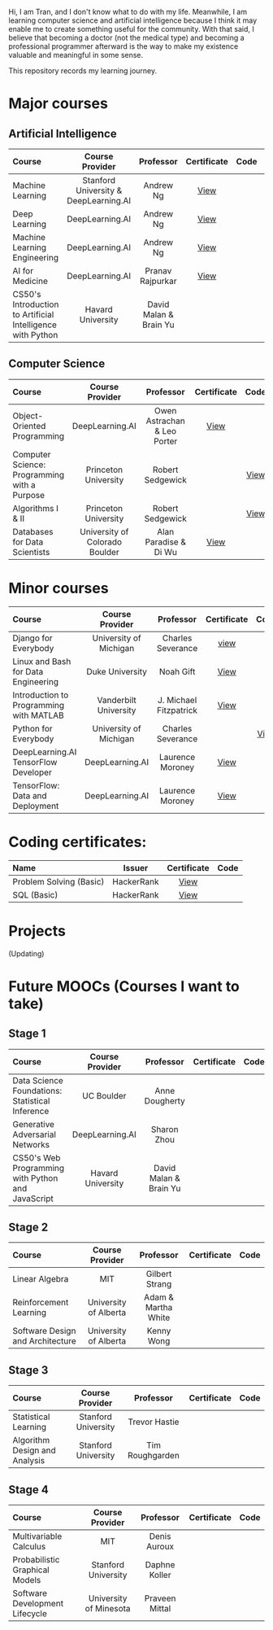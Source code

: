 Hi, I am Tran, and I don't know what to do with my life. Meanwhile, I am learning computer science and artificial intelligence because I think it may enable me to create something useful for the community. With that said, I believe that becoming a doctor (not the medical type) and becoming a professional programmer afterward is the way to make my existence valuable and meaningful in some sense.  

This repository records my learning journey. 

# Major courses
## Artificial Intelligence
| Course                                        | Course Provider                    | Professor                     |Certificate     | Code            | Grade |
| :---                                          |    :----:                   |         :---:                 |  :---:         |           :---: | ---:  | 
| Machine Learning                              | Stanford University & DeepLearning.AI  | Andrew Ng                     |  [View](https://www.coursera.org/account/accomplishments/specialization/certificate/QWATSCWEZND8)              |                 |  100.00%|
| Deep Learning                                 | DeepLearning.AI             | Andrew Ng                     |  [View](https://www.coursera.org/account/accomplishments/specialization/certificate/BX5PVVHUJJKW)              |                 |  96.69% |
| Machine Learning Engineering                  | DeepLearning.AI             | Andrew Ng                     |  [View](https://www.coursera.org/account/accomplishments/specialization/certificate/539JG4T2RW6E)              |                 |  99.50% |
| AI for Medicine                               | DeepLearning.AI             | Pranav Rajpurkar              |  [View](https://www.coursera.org/account/accomplishments/specialization/certificate/5YTXEMQSTBYR)              |                 |  98.11% |
| CS50's Introduction to Artificial Intelligence with Python| Havard University    | David Malan & Brain Yu        |                |                 |

## Computer Science
| Course                                        | Course Provider                    | Professor                     |Certificate     | Code            | Grade |
| :---                                          |    :----:                   |         :---:                 |  :---:         |           :---: | ---:  | 
| Object-Oriented Programming                   | DeepLearning.AI             | Owen Astrachan & Leo Porter   |  [View](https://www.coursera.org/account/accomplishments/specialization/certificate/EFGQH7E4YMCW)              |                 | 94.90%  | 
| Computer Science: Programming with a Purpose  | Princeton University        | Robert Sedgewick              |                |  [View](https://github.com/DeCuuTranVo/Computer-science-Programming-with-a-purpose-Princeton-Coursera)               |  96.43%| 
| Algorithms I & II                             | Princeton University        | Robert Sedgewick              |                |  [View](https://github.com/DeCuuTranVo/Algorithms-Princeton-Coursera)               | 96.70% |
|Databases for Data Scientists   | University of Colorado Boulder| Alan Paradise & Di Wu       | [View](https://www.coursera.org/account/accomplishments/specialization/certificate/HS4TSY3TFH36)               |                | 100.00%        | 

# Minor courses
| Course                                             | Course Provider                    | Professor                     |Certificate     | Code            | Grade |
| :---                                               |    :----:                   |         :---:                 |  :---:         |           :---: | ---:  |
| Django for Everybody                               | University of Michigan      | Charles Severance             |[view](https://www.coursera.org/account/accomplishments/specialization/certificate/WUCKW2RU52AZ)             |             | 100.00%   |
| Linux and Bash for Data Engineering                | Duke University             | Noah Gift                     |[View](https://www.coursera.org/account/accomplishments/certificate/3G8UQD4YZWNY)                |                 | 100%   |
| Introduction to Programming with MATLAB            | Vanderbilt University       | J. Michael Fitzpatrick        |[View](https://www.coursera.org/account/accomplishments/certificate/ZXPKJMQ7DW9U)                |                 | 98.80% |
| Python for Everybody                               | University of Michigan      | Charles Severance             |                |[View](https://github.com/DeCuuTranVo/Python-for-Everybody)                 |  |
| DeepLearning.AI TensorFlow Developer               | DeepLearning.AI             | Laurence Moroney  |[View](https://www.coursera.org/account/accomplishments/specialization/certificate/EJEU8HKZN2WX) |                 | 98.97% |
| TensorFlow: Data and Deployment                    | DeepLearning.AI             | Laurence Moroney  |[View](https://www.coursera.org/account/accomplishments/specialization/certificate/4A2RZN9ZHCWL) |                 | 96.96% |


# Coding certificates:
| Name                                          | Issuer                      |       Certificate     | Code            |
| :---                                          |    :----:                   |         :---:         |            ---: |
| Problem Solving (Basic)                       | HackerRank                  |[View](https://www.hackerrank.com/certificates/9610c8c4c897)|                 |
| SQL (Basic)                                   | HackerRank                  |[View](https://www.hackerrank.com/certificates/41c1c938c92d)|                 |

# Projects
(Updating)

# Future MOOCs (Courses I want to take)
## Stage 1
| Course                                             | Course Provider                    | Professor                     |Certificate     | Code            |
| :---                                               |    :----:                   |         :---:                 |  :---:         |            ---: |
| Data Science Foundations: Statistical Inference   | UC Boulder                  | Anne Dougherty                |                |                 |
| Generative Adversarial Networks                    | DeepLearning.AI             | Sharon Zhou                   |                |                 |
| CS50's Web Programming with Python and JavaScript| Havard University       | David Malan & Brain Yu        |                |                 |


## Stage 2
| Course                                             | Course Provider             | Professor                     |Certificate     | Code            |
| :---                                               |    :----:                   |         :---:                 |  :---:         |            ---: |
| Linear Algebra                                     | MIT                         | Gilbert Strang                |                |                 |
| Reinforcement Learning                             | University of Alberta       | Adam & Martha White           |                |                 |
| Software Design and Architecture                   | University of Alberta       | Kenny Wong                    |                |                 |


## Stage 3
| Course                                             | Course Provider             | Professor                     |Certificate     | Code            |
| :---                                               |    :----:                   |         :---:                 |  :---:         |            ---: |
| Statistical Learning                               | Stanford University         | Trevor Hastie                 |                |                 |
| Algorithm Design and Analysis                      | Stanford University         | Tim Roughgarden               |                |                 |


## Stage 4
| Course                                             | Course Provider             | Professor                     |Certificate     | Code            |
| :---                                               |    :----:                   |         :---:                 |  :---:         |            ---: |
| Multivariable Calculus                             | MIT                         | Denis Auroux                  |                |                 |
| Probabilistic Graphical Models                     | Stanford University         | Daphne Koller                 |                |                 |
| Software Development Lifecycle                     | University of Minesota      | Praveen Mittal                |                |                 |

